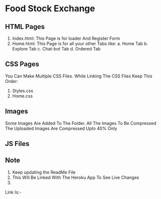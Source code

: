 # Food Stock Exchange

## HTML Pages
1. Index.html: This Page is for loader And Register Form
2. Home.html: This Page is for all your other Tabs like:
   a. Home Tab
   b. Explore Tab
   c. Chat-bot Tab
   d. Ordered Tab

## CSS Pages
You Can Make Multiple CSS Files.
While Linking The CSS Files Keep This Order:
1. Styles.css
2. Home.css

## Images
Some Images Are Added To The Folder.
All The Images To Be Compressed
The Uploaded Images Are Compressed Upto 40% Only

## JS Files

## Note
1. Keep updating the ReadMe File
2. This Will Be Linked With The Heroku App To See Live Changes
3. 


Link Is:- 
